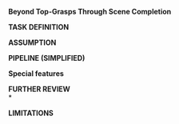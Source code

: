 **Beyond Top-Grasps Through Scene Completion**  

**TASK DEFINITION**  


**ASSUMPTION**  


**PIPELINE (SIMPLIFIED)**  
 
**Special features**  

**FURTHER REVIEW**  
* 

**LIMITATIONS**  

